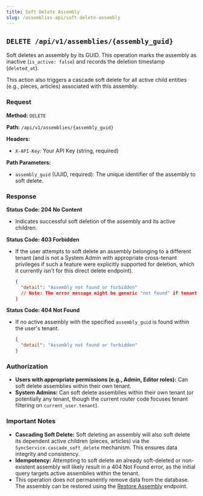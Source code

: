 ```yaml
---
title: Soft Delete Assembly
slug: /assemblies-api/soft-delete-assembly
---
```


## `DELETE /api/v1/assemblies/{assembly_guid}`

Soft deletes an assembly by its GUID. This operation marks the assembly as inactive (`is_active: false`) and records the deletion timestamp (`deleted_at`).

This action also triggers a cascade soft delete for all active child entities (e.g., pieces, articles) associated with this assembly.

### Request

**Method:** `DELETE`

**Path:** `/api/v1/assemblies/{assembly_guid}`

**Headers:**

*   `X-API-Key`: Your API Key (string, required)

**Path Parameters:**

*   `assembly_guid` (UUID, required): The unique identifier of the assembly to soft delete.

### Response

**Status Code: 204 No Content**

*   Indicates successful soft deletion of the assembly and its active children.

**Status Code: 403 Forbidden**

*   If the user attempts to soft delete an assembly belonging to a different tenant (and is not a System Admin with appropriate cross-tenant privileges if such a feature were explicitly supported for deletion, which it currently isn't for this direct delete endpoint).

    ```json
    {
      "detail": "Assembly not found or forbidden"
      // Note: The error message might be generic "not found" if tenant check happens before existence check.
    }
    ```

**Status Code: 404 Not Found**

*   If no active assembly with the specified `assembly_guid` is found within the user's tenant.

    ```json
    {
      "detail": "Assembly not found or forbidden"
    }
    ```

### Authorization

*   **Users with appropriate permissions (e.g., Admin, Editor roles):** Can soft delete assemblies within their own tenant.
*   **System Admins:** Can soft delete assemblies within their own tenant (or potentially any tenant, though the current router code focuses tenant filtering on `current_user.tenant`).

### Important Notes

*   **Cascading Soft Delete:** Soft deleting an assembly will also soft delete its dependent active children (pieces, articles) via the `SyncService.cascade_soft_delete` mechanism. This ensures data integrity and consistency.
*   **Idempotency:** Attempting to soft delete an already soft-deleted or non-existent assembly will likely result in a 404 Not Found error, as the initial query targets active assemblies within the tenant.
*   This operation does not permanently remove data from the database. The assembly can be restored using the [Restore Assembly](./restore-assembly.md) endpoint. 